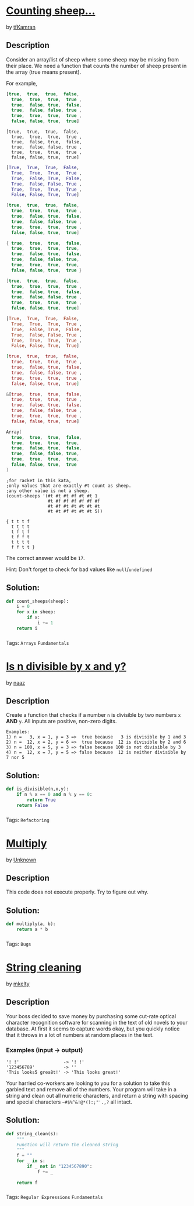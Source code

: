 # [Counting sheep...](https://www.codewars.com/kata/54edbc7200b811e956000556)
by [tfKamran](https://www.codewars.com/users/tfKamran)
## Description
Consider an array/list of sheep where some sheep may be missing from their place. We need a function that counts the number of sheep present in the array (true means present).

For example,

```javascript
[true,  true,  true,  false,
  true,  true,  true,  true ,
  true,  false, true,  false,
  true,  false, false, true ,
  true,  true,  true,  true ,
  false, false, true,  true]
```
```crystal
[true,  true,  true,  false,
  true,  true,  true,  true ,
  true,  false, true,  false,
  true,  false, false, true ,
  true,  true,  true,  true ,
  false, false, true,  true]
```
```python
[True,  True,  True,  False,
  True,  True,  True,  True ,
  True,  False, True,  False,
  True,  False, False, True ,
  True,  True,  True,  True ,
  False, False, True,  True]
```
```csharp
[true,  true,  true,  false,
  true,  true,  true,  true ,
  true,  false, true,  false,
  true,  false, false, true ,
  true,  true,  true,  true ,
  false, false, true,  true]
```
```c
{ true,  true,  true,  false,
  true,  true,  true,  true,
  true,  false, true,  false,
  true,  false, false, true,
  true,  true,  true,  true,
  false, false, true,  true }
```
```cpp
[true,  true,  true,  false,
  true,  true,  true,  true ,
  true,  false, true,  false,
  true,  false, false, true ,
  true,  true,  true,  true ,
  false, false, true,  true]
```
```haskell
[True,  True,  True,  False,
  True,  True,  True,  True ,
  True,  False, True,  False,
  True,  False, False, True ,
  True,  True,  True,  True ,
  False, False, True,  True]
```
```elixir
[true,  true,  true,  false,
  true,  true,  true,  true ,
  true,  false, true,  false,
  true,  false, false, true ,
  true,  true,  true,  true ,
  false, false, true,  true]
```
```rust
&[true,  true,  true,  false,
  true,  true,  true,  true ,
  true,  false, true,  false,
  true,  false, false, true ,
  true,  true,  true,  true ,
  false, false, true,  true]
```
```scala
Array(
  true,  true,  true,  false,
  true,  true,  true,  true,
  true,  false, true,  false,
  true,  false, false, true,
  true,  true,  true,  true,
  false, false, true,  true
)
```
```racket
;for racket in this kata, 
;only values that are exactly #t count as sheep. 
;any other value is not a sheep.
(count-sheeps '(#t #t #t #f #t #t 1
                #t #f #f #f #f #f #f
                #t #f #t #t #t #t #t
                #t #t #f #t #t #t 5))
```
```factor
{ t t t f
  t t t t
  t f t f
  t f f t
  t t t t
  f f t t }
```


The correct answer would be `17`.

Hint: Don't forget to check for bad values like `null`/`undefined`

## Solution:
```python
def count_sheeps(sheep):
    i = 0
    for x in sheep:
        if x:
            i += 1
    return i
```
###
Tags: `Arrays` `Fundamentals`
<br>
# [Is n divisible by x and y?](https://www.codewars.com/kata/5545f109004975ea66000086)
by [naaz](https://www.codewars.com/users/naaz)
## Description
Create a function that checks if a number `n` is divisible by two numbers `x` **AND** `y`. All inputs are positive, non-zero digits.

```JS
Examples:
1) n =   3, x = 1, y = 3 =>  true because   3 is divisible by 1 and 3
2) n =  12, x = 2, y = 6 =>  true because  12 is divisible by 2 and 6
3) n = 100, x = 5, y = 3 => false because 100 is not divisible by 3
4) n =  12, x = 7, y = 5 => false because  12 is neither divisible by 7 nor 5
```
## Solution:
```python
def is_divisible(n,x,y):
    if n % x == 0 and n % y == 0:
        return True
    return False
```
###
Tags: `Refactoring`
<br>
# [Multiply](https://www.codewars.com/kata/50654ddff44f800200000004)
by [Unknown](https://www.codewars.com/users/Unknown)
## Description
This code does not execute properly. Try to figure out why.
## Solution:
```python
def multiply(a, b):
    return a * b
```
###
Tags: `Bugs`
<br>
# [String cleaning](https://www.codewars.com/kata/57e1e61ba396b3727c000251)
by [mkelty](https://www.codewars.com/users/mkelty)
## Description
Your boss decided to save money by purchasing some cut-rate optical character recognition software for scanning in the text of old novels to your database. At first it seems to capture words okay, but you quickly notice that it throws in a lot of numbers at random places in the text.

### Examples (input -> output)

```
'! !'                 -> '! !'
'123456789'           -> ''
'This looks5 grea8t!' -> 'This looks great!'

```

Your harried co-workers are looking to you for a solution to take this garbled text and remove all of the numbers. Your program will take in a string and clean out all numeric characters, and return a string with spacing and special characters `~#$%^&!@*():;"'.,?` all intact.

## Solution:
```python
def string_clean(s):
    """
    Function will return the cleaned string
    """
    f = ""
    for _ in s:
        if _ not in "1234567890":
            f += _
            
    return f
```
###
Tags: `Regular Expressions` `Fundamentals`
<br>
